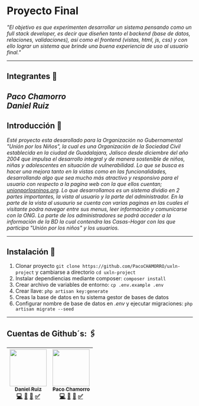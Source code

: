 # Proyecto Final

_"El objetivo es que experimenten desarrollar un sistema pensando como un *full stack developer*, es decir que diseñen tanto el *backend* (base de datos, relaciones, validaciones), así como el *frontend* (vistas, html, js, css) y con ello lograr un sistema que brinde una buena experiencia de uso al usuario final."_

---

## Integrantes 🤖

_Paco Chamorro_<br>
_Daniel Ruiz_
---

## Introducción 🚀

_Esté proyecto esta desarollado para la Organización no Gubernamental "Unión por los Niños",  la cual es una Organización de la Sociedad Civil establecida en la ciudad de Guadalajara, Jalisco desde diciembre del año 2004 que impulsa el desarrollo integral y de manera sostenible de niños, niñas y adolescentes en situación de vulnerabilidad. Lo que se busca es hacer una mejora tanto en la vistas como en las funcionalidades, desarrollando algo que sea mucho más atractivo y responsivo para el usuario con respecto a la pagina web con la que ellos cuentan; [unionporlosninos.org](http://unionporlosninos.org/). Lo que desarrollamos es un sistema dividio en 2 partes importantes, la vista al usuario y la parte del administrador. En la parte de la vista al usuaurio se cuenta con varias paginas en las cuales el visitante podra navegar entre sus menus, leer información y comunicarse con la ONG. La parte de los administradores se podrá acceder a la información de la BD la cual contendra las Casas-Hogar con las que participa "Unión por los niños" y los usuarios._

---

## Instalación 🔧

1. Clonar proyecto `git clone https://github.com/PacoCHAMORRO/uxln-project` y cambiarse a directorio `cd uxln-project`
2. Instalar dependiencias mediante composer: `composer install`
3. Crear archivo de variables de entorno: `cp .env.example .env`
4. Crear llave: `php artisan key:generate`
5. Creas la base de datos en tu sistema gestor de bases de datos
6. Configurar nombre de base de datos en _.env_ y ejecutar migraciones: `php artisan migrate --seed`

---

## Cuentas de Github´s: 🖇️
| [<img src="https://avatars3.githubusercontent.com/u/58959667?s=460&u=70b767f334dfea4f9f2c108532a6701f29e25c8e&v=4" width="100px;"/><br /><sub><b>Daniel Ruiz</b></sub>](https://github.com/Daniel-Ruiz-Gtz)<br />[💻]() [📖]() [👀]() [✅]() | [<img src="https://avatars1.githubusercontent.com/u/59038283?s=460&u=5166f146a13d99110062d530709517442d2782da&v=4" width="100px;"/><br /><sub><b>Paco Chamorro</b></sub>](https://github.com/PacoCHAMORRO)<br />[💻]() [📖]() [👀]() [✅]()| 
| :---: | :---: |
